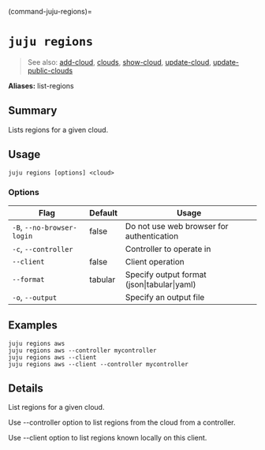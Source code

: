 (command-juju-regions)=
# `juju regions`
> See also: [add-cloud](#add-cloud), [clouds](#clouds), [show-cloud](#show-cloud), [update-cloud](#update-cloud), [update-public-clouds](#update-public-clouds)

**Aliases:** list-regions

## Summary
Lists regions for a given cloud.

## Usage
```juju regions [options] <cloud>```

### Options
| Flag | Default | Usage |
| --- | --- | --- |
| `-B`, `--no-browser-login` | false | Do not use web browser for authentication |
| `-c`, `--controller` |  | Controller to operate in |
| `--client` | false | Client operation |
| `--format` | tabular | Specify output format (json&#x7c;tabular&#x7c;yaml) |
| `-o`, `--output` |  | Specify an output file |

## Examples

    juju regions aws
    juju regions aws --controller mycontroller
    juju regions aws --client
    juju regions aws --client --controller mycontroller


## Details

List regions for a given cloud.

Use --controller option to list regions from the cloud from a controller.

Use --client option to list regions known locally on this client.